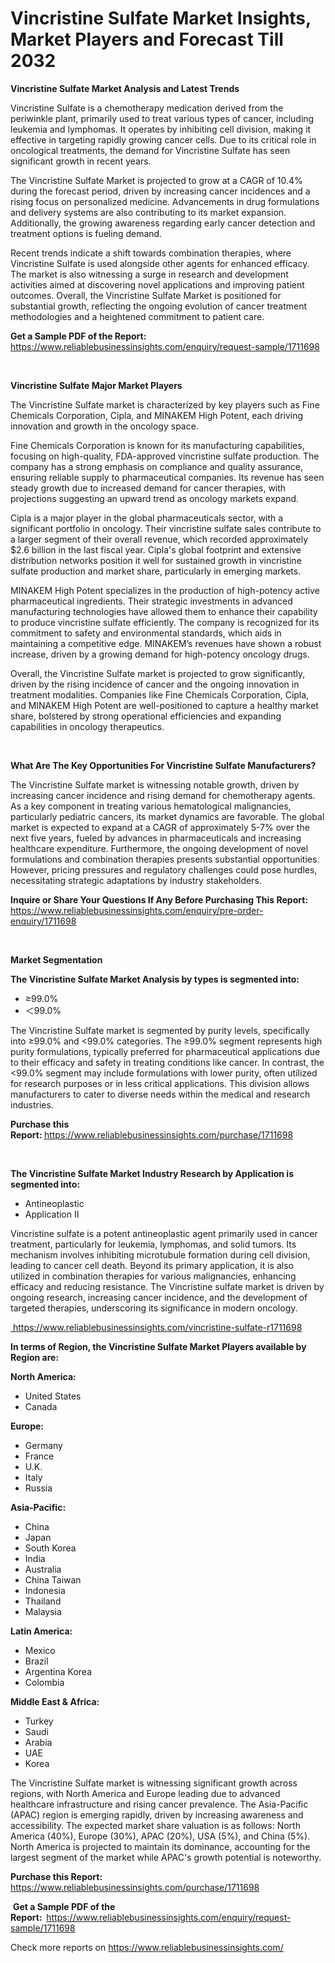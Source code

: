 <p><h1>Vincristine Sulfate Market Insights, Market Players and Forecast Till 2032</h1></p><p><strong>Vincristine Sulfate Market Analysis and Latest Trends</strong></p>
<p><p>Vincristine Sulfate is a chemotherapy medication derived from the periwinkle plant, primarily used to treat various types of cancer, including leukemia and lymphomas. It operates by inhibiting cell division, making it effective in targeting rapidly growing cancer cells. Due to its critical role in oncological treatments, the demand for Vincristine Sulfate has seen significant growth in recent years.</p><p>The Vincristine Sulfate Market is projected to grow at a CAGR of 10.4% during the forecast period, driven by increasing cancer incidences and a rising focus on personalized medicine. Advancements in drug formulations and delivery systems are also contributing to its market expansion. Additionally, the growing awareness regarding early cancer detection and treatment options is fueling demand.</p><p>Recent trends indicate a shift towards combination therapies, where Vincristine Sulfate is used alongside other agents for enhanced efficacy. The market is also witnessing a surge in research and development activities aimed at discovering novel applications and improving patient outcomes. Overall, the Vincristine Sulfate Market is positioned for substantial growth, reflecting the ongoing evolution of cancer treatment methodologies and a heightened commitment to patient care.</p></p>
<p><strong>Get a Sample PDF of the Report:&nbsp;</strong> <a href="https://www.reliablebusinessinsights.com/enquiry/request-sample/1711698?utm_campaign=2760&utm_medium=2&utm_source=Github&utm_content=ia&utm_term=27032025&utm_id=vincristine-sulfate">https://www.reliablebusinessinsights.com/enquiry/request-sample/1711698</a></p>
<p>&nbsp;</p>
<p><strong>Vincristine Sulfate Major Market Players</strong></p>
<p><p>The Vincristine Sulfate market is characterized by key players such as Fine Chemicals Corporation, Cipla, and MINAKEM High Potent, each driving innovation and growth in the oncology space.</p><p>Fine Chemicals Corporation is known for its manufacturing capabilities, focusing on high-quality, FDA-approved vincristine sulfate production. The company has a strong emphasis on compliance and quality assurance, ensuring reliable supply to pharmaceutical companies. Its revenue has seen steady growth due to increased demand for cancer therapies, with projections suggesting an upward trend as oncology markets expand.</p><p>Cipla is a major player in the global pharmaceuticals sector, with a significant portfolio in oncology. Their vincristine sulfate sales contribute to a larger segment of their overall revenue, which recorded approximately $2.6 billion in the last fiscal year. Cipla's global footprint and extensive distribution networks position it well for sustained growth in vincristine sulfate production and market share, particularly in emerging markets.</p><p>MINAKEM High Potent specializes in the production of high-potency active pharmaceutical ingredients. Their strategic investments in advanced manufacturing technologies have allowed them to enhance their capability to produce vincristine sulfate efficiently. The company is recognized for its commitment to safety and environmental standards, which aids in maintaining a competitive edge. MINAKEM’s revenues have shown a robust increase, driven by a growing demand for high-potency oncology drugs.</p><p>Overall, the Vincristine Sulfate market is projected to grow significantly, driven by the rising incidence of cancer and the ongoing innovation in treatment modalities. Companies like Fine Chemicals Corporation, Cipla, and MINAKEM High Potent are well-positioned to capture a healthy market share, bolstered by strong operational efficiencies and expanding capabilities in oncology therapeutics.</p></p>
<p>&nbsp;</p>
<p><strong>What Are The Key Opportunities For Vincristine Sulfate Manufacturers?</strong></p>
<p><p>The Vincristine Sulfate market is witnessing notable growth, driven by increasing cancer incidence and rising demand for chemotherapy agents. As a key component in treating various hematological malignancies, particularly pediatric cancers, its market dynamics are favorable. The global market is expected to expand at a CAGR of approximately 5-7% over the next five years, fueled by advances in pharmaceuticals and increasing healthcare expenditure. Furthermore, the ongoing development of novel formulations and combination therapies presents substantial opportunities. However, pricing pressures and regulatory challenges could pose hurdles, necessitating strategic adaptations by industry stakeholders.</p></p>
<p><strong>Inquire or Share Your Questions If Any Before Purchasing This Report:</strong> <a href="https://www.reliablebusinessinsights.com/enquiry/pre-order-enquiry/1711698?utm_campaign=2760&utm_medium=2&utm_source=Github&utm_content=ia&utm_term=27032025&utm_id=vincristine-sulfate">https://www.reliablebusinessinsights.com/enquiry/pre-order-enquiry/1711698</a></p>
<p>&nbsp;</p>
<p><strong>Market Segmentation</strong></p>
<p><strong>The Vincristine Sulfate Market Analysis by types is segmented into:</strong></p>
<p><ul><li>≥99.0%</li><li>＜99.0%</li></ul></p>
<p><p>The Vincristine Sulfate market is segmented by purity levels, specifically into ≥99.0% and <99.0% categories. The ≥99.0% segment represents high purity formulations, typically preferred for pharmaceutical applications due to their efficacy and safety in treating conditions like cancer. In contrast, the <99.0% segment may include formulations with lower purity, often utilized for research purposes or in less critical applications. This division allows manufacturers to cater to diverse needs within the medical and research industries.</p></p>
<p><strong>Purchase this Report:&nbsp;</strong><a href="https://www.reliablebusinessinsights.com/purchase/1711698?utm_campaign=2760&utm_medium=2&utm_source=Github&utm_content=ia&utm_term=27032025&utm_id=vincristine-sulfate">https://www.reliablebusinessinsights.com/purchase/1711698</a></p>
<p>&nbsp;</p>
<p><strong>The Vincristine Sulfate Market Industry Research by Application is segmented into:</strong></p>
<p><ul><li>Antineoplastic</li><li>Application II</li></ul></p>
<p><p>Vincristine sulfate is a potent antineoplastic agent primarily used in cancer treatment, particularly for leukemia, lymphomas, and solid tumors. Its mechanism involves inhibiting microtubule formation during cell division, leading to cancer cell death. Beyond its primary application, it is also utilized in combination therapies for various malignancies, enhancing efficacy and reducing resistance. The Vincristine sulfate market is driven by ongoing research, increasing cancer incidence, and the development of targeted therapies, underscoring its significance in modern oncology.</p></p>
<p><a href="https://www.reliablebusinessinsights.com/vincristine-sulfate-r1711698?utm_campaign=2760&utm_medium=2&utm_source=Github&utm_content=ia&utm_term=27032025&utm_id=vincristine-sulfate">&nbsp;https://www.reliablebusinessinsights.com/vincristine-sulfate-r1711698</a></p>
<p><strong>In terms of Region, the Vincristine Sulfate Market Players available by Region are:</strong></p>
<p>
    <p> <strong> North America: </strong>
        <ul>
            <li>United States</li>
            <li>Canada</li>
        </ul>
        </p> 
    <p> <strong> Europe: </strong>
        <ul>
            <li>Germany</li>
            <li>France</li>
            <li>U.K.</li>
            <li>Italy</li>
            <li>Russia</li>
        </ul>
        </p> 
    <p> <strong> Asia-Pacific: </strong>
        <ul>
            <li>China</li>
            <li>Japan</li>
            <li>South Korea</li>
            <li>India</li>
            <li>Australia</li>
            <li>China Taiwan</li>
            <li>Indonesia</li>
            <li>Thailand</li>
            <li>Malaysia</li>
        </ul>
        </p> 
    <p> <strong> Latin America: </strong>
        <ul>
            <li>Mexico</li>
            <li>Brazil</li>
            <li>Argentina Korea</li>
            <li>Colombia</li>
        </ul>
        </p> 
    <p> <strong> Middle East & Africa: </strong>
        <ul>
            <li>Turkey</li>
            <li>Saudi</li>
            <li>Arabia</li>
            <li>UAE</li>
            <li>Korea</li>
        </ul>
    </p>
    </p>
<p><p>The Vincristine Sulfate market is witnessing significant growth across regions, with North America and Europe leading due to advanced healthcare infrastructure and rising cancer prevalence. The Asia-Pacific (APAC) region is emerging rapidly, driven by increasing awareness and accessibility. The expected market share valuation is as follows: North America (40%), Europe (30%), APAC (20%), USA (5%), and China (5%). North America is projected to maintain its dominance, accounting for the largest segment of the market while APAC's growth potential is noteworthy.</p></p>
<p><strong>Purchase this Report: </strong><a href="https://www.reliablebusinessinsights.com/purchase/1711698?utm_campaign=2760&utm_medium=2&utm_source=Github&utm_content=ia&utm_term=27032025&utm_id=vincristine-sulfate">https://www.reliablebusinessinsights.com/purchase/1711698</a></p>
<p>&nbsp;<strong>Get a Sample PDF of the Report:&nbsp;&nbsp;</strong><a href="https://www.reliablebusinessinsights.com/enquiry/request-sample/1711698?utm_campaign=2760&utm_medium=2&utm_source=Github&utm_content=ia&utm_term=27032025&utm_id=vincristine-sulfate">https://www.reliablebusinessinsights.com/enquiry/request-sample/1711698</a></p>
<p><strong></strong></p>
<p>Check more reports on <a href="https://www.reliablebusinessinsights.com/?utm_campaign=2760&utm_medium=2&utm_source=Github&utm_content=ia&utm_term=27032025&utm_id=vincristine-sulfate">https://www.reliablebusinessinsights.com/</a></p>